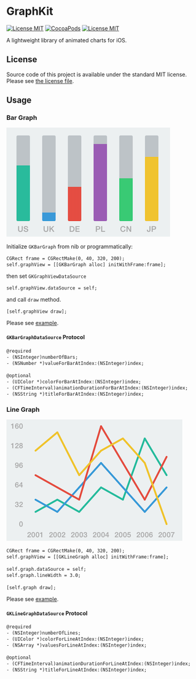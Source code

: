 # GraphKit

[![License MIT](http://img.shields.io/badge/license-MIT-blue.svg?style=flat)](https://github.com/michalkonturek/GraphKit/blob/master/LICENSE)
[![CocoaPods](https://img.shields.io/cocoapods/v/GraphKit.svg?style=flat)](https://github.com/michalkonturek/GraphKit)
[![License MIT](http://img.shields.io/badge/contact-@MichalKonturek-blue.svg?style=flat)](http://twitter.com/michalkonturek)


A lightweight library of animated charts for iOS.


## License

Source code of this project is available under the standard MIT license. Please see [the license file][LICENSE].

[PODS]:http://cocoapods.org/
[LICENSE]:https://github.com/michalkonturek/GraphKit/blob/master/LICENSE


## Usage

### Bar Graph

![Build Platform](images/bar-graph.png)

Initialize `GKBarGraph` from nib or programmatically:

```objc
CGRect frame = CGRectMake(0, 40, 320, 200);
self.graphView = [[GKBarGraph alloc] initWithFrame:frame];
```

then set `GKGraphViewDataSource` 

```objc
self.graphView.dataSource = self;
```

and call `draw` method.

```objc
[self.graphView draw];
```


Please see [example][BAR].

[BAR]:https://github.com/michalkonturek/GraphKit/blob/master/GraphKit/Example/ExampleBarGraphVC.m


#### `GKBarGraphDataSource` Protocol

```objc
@required
- (NSInteger)numberOfBars;
- (NSNumber *)valueForBarAtIndex:(NSInteger)index;

@optional
- (UIColor *)colorForBarAtIndex:(NSInteger)index;
- (CFTimeInterval)animationDurationForBarAtIndex:(NSInteger)index;
- (NSString *)titleForBarAtIndex:(NSInteger)index;
```


### Line Graph

![Build Platform](images/line-graph.png)

```objc
CGRect frame = CGRectMake(0, 40, 320, 200);
self.graphView = [[GKLineGraph alloc] initWithFrame:frame];

self.graph.dataSource = self;
self.graph.lineWidth = 3.0;

[self.graph draw];
```

Please see [example][LINE].

[LINE]:https://github.com/michalkonturek/GraphKit/blob/master/GraphKit/Example/ExampleLineGraph.m


#### `GKLineGraphDataSource` Protocol

```objc
@required
- (NSInteger)numberOfLines;
- (UIColor *)colorForLineAtIndex:(NSInteger)index;
- (NSArray *)valuesForLineAtIndex:(NSInteger)index;

@optional
- (CFTimeInterval)animationDurationForLineAtIndex:(NSInteger)index;
- (NSString *)titleForLineAtIndex:(NSInteger)index;
```

<!--[@MichalKonturek](https://twitter.com/MichalKonturek)-->

